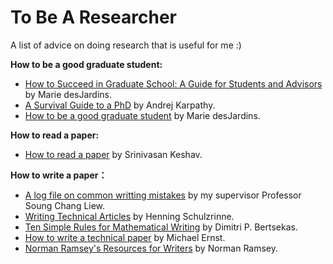 # To Be A Researcher
A list of advice on doing research that is useful for me :)


**How to be a good graduate student:**

- [How to Succeed in Graduate School: A Guide for Students and Advisors](https://www.csee.umbc.edu/~mariedj/papers/advice.pdf) by Marie desJardins.
- [A Survival Guide to a PhD](http://karpathy.github.io/2016/09/07/phd/) by Andrej Karpathy.
- [How to be a good graduate student](http://www.jdl.ac.cn/how_to_research/doc/How%20to%20be%20a%20good%20graduate%20student.pdf) by Marie desJardins.

**How to read a paper:**
- [How to read a paper](https://dl.acm.org/citation.cfm?id=1273458) by Srinivasan Keshav.

**How to write a paper：**
- [A log file on common writting mistakes](https://staff.ie.cuhk.edu.hk/~soung/LogWriting.pdf) by my supervisor Professor Soung Chang Liew.
- [Writing Technical Articles](http://www.cs.columbia.edu/~hgs/etc/writing-style.html) by Henning Schulzrinne.
- [Ten Simple Rules for Mathematical Writing](http://www.mit.edu/~dimitrib/Ten_Rules.html) by Dimitri P. Bertsekas.
- [How to write a technical paper](https://homes.cs.washington.edu/~mernst/advice/write-technical-paper.html) by  Michael Ernst.
- [Norman Ramsey's Resources for Writers](https://www.cs.tufts.edu/~nr/students/writing.html) by Norman Ramsey.
